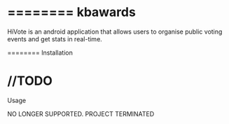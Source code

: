 ========
 kbawards
========

HiVote is an android application that allows users to organise public voting events and get stats in real-time.

========
 Installation

//TODO
========
 Usage

NO LONGER SUPPORTED. PROJECT TERMINATED
